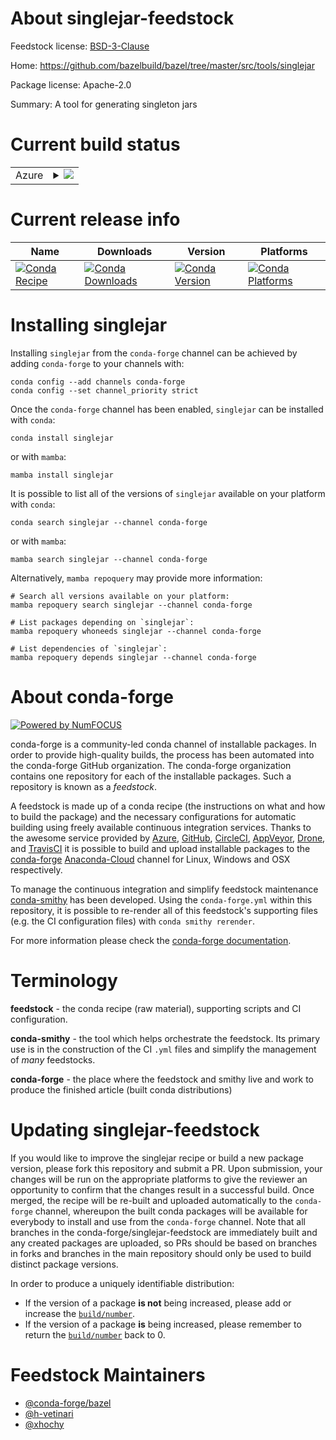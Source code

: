 About singlejar-feedstock
=========================

Feedstock license: [BSD-3-Clause](https://github.com/conda-forge/singlejar-feedstock/blob/main/LICENSE.txt)

Home: https://github.com/bazelbuild/bazel/tree/master/src/tools/singlejar

Package license: Apache-2.0

Summary: A tool for generating singleton jars

Current build status
====================


<table>
    
  <tr>
    <td>Azure</td>
    <td>
      <details>
        <summary>
          <a href="https://dev.azure.com/conda-forge/feedstock-builds/_build/latest?definitionId=15418&branchName=main">
            <img src="https://dev.azure.com/conda-forge/feedstock-builds/_apis/build/status/singlejar-feedstock?branchName=main">
          </a>
        </summary>
        <table>
          <thead><tr><th>Variant</th><th>Status</th></tr></thead>
          <tbody><tr>
              <td>linux_64_libprotobuf3.21</td>
              <td>
                <a href="https://dev.azure.com/conda-forge/feedstock-builds/_build/latest?definitionId=15418&branchName=main">
                  <img src="https://dev.azure.com/conda-forge/feedstock-builds/_apis/build/status/singlejar-feedstock?branchName=main&jobName=linux&configuration=linux%20linux_64_libprotobuf3.21" alt="variant">
                </a>
              </td>
            </tr><tr>
              <td>linux_64_libprotobuf4.23.2</td>
              <td>
                <a href="https://dev.azure.com/conda-forge/feedstock-builds/_build/latest?definitionId=15418&branchName=main">
                  <img src="https://dev.azure.com/conda-forge/feedstock-builds/_apis/build/status/singlejar-feedstock?branchName=main&jobName=linux&configuration=linux%20linux_64_libprotobuf4.23.2" alt="variant">
                </a>
              </td>
            </tr><tr>
              <td>linux_aarch64_libprotobuf3.21</td>
              <td>
                <a href="https://dev.azure.com/conda-forge/feedstock-builds/_build/latest?definitionId=15418&branchName=main">
                  <img src="https://dev.azure.com/conda-forge/feedstock-builds/_apis/build/status/singlejar-feedstock?branchName=main&jobName=linux&configuration=linux%20linux_aarch64_libprotobuf3.21" alt="variant">
                </a>
              </td>
            </tr><tr>
              <td>linux_aarch64_libprotobuf4.23.2</td>
              <td>
                <a href="https://dev.azure.com/conda-forge/feedstock-builds/_build/latest?definitionId=15418&branchName=main">
                  <img src="https://dev.azure.com/conda-forge/feedstock-builds/_apis/build/status/singlejar-feedstock?branchName=main&jobName=linux&configuration=linux%20linux_aarch64_libprotobuf4.23.2" alt="variant">
                </a>
              </td>
            </tr><tr>
              <td>linux_ppc64le_libprotobuf3.21</td>
              <td>
                <a href="https://dev.azure.com/conda-forge/feedstock-builds/_build/latest?definitionId=15418&branchName=main">
                  <img src="https://dev.azure.com/conda-forge/feedstock-builds/_apis/build/status/singlejar-feedstock?branchName=main&jobName=linux&configuration=linux%20linux_ppc64le_libprotobuf3.21" alt="variant">
                </a>
              </td>
            </tr><tr>
              <td>linux_ppc64le_libprotobuf4.23.2</td>
              <td>
                <a href="https://dev.azure.com/conda-forge/feedstock-builds/_build/latest?definitionId=15418&branchName=main">
                  <img src="https://dev.azure.com/conda-forge/feedstock-builds/_apis/build/status/singlejar-feedstock?branchName=main&jobName=linux&configuration=linux%20linux_ppc64le_libprotobuf4.23.2" alt="variant">
                </a>
              </td>
            </tr><tr>
              <td>osx_64_libprotobuf3.21</td>
              <td>
                <a href="https://dev.azure.com/conda-forge/feedstock-builds/_build/latest?definitionId=15418&branchName=main">
                  <img src="https://dev.azure.com/conda-forge/feedstock-builds/_apis/build/status/singlejar-feedstock?branchName=main&jobName=osx&configuration=osx%20osx_64_libprotobuf3.21" alt="variant">
                </a>
              </td>
            </tr><tr>
              <td>osx_64_libprotobuf4.23.2</td>
              <td>
                <a href="https://dev.azure.com/conda-forge/feedstock-builds/_build/latest?definitionId=15418&branchName=main">
                  <img src="https://dev.azure.com/conda-forge/feedstock-builds/_apis/build/status/singlejar-feedstock?branchName=main&jobName=osx&configuration=osx%20osx_64_libprotobuf4.23.2" alt="variant">
                </a>
              </td>
            </tr><tr>
              <td>osx_arm64_libprotobuf3.21</td>
              <td>
                <a href="https://dev.azure.com/conda-forge/feedstock-builds/_build/latest?definitionId=15418&branchName=main">
                  <img src="https://dev.azure.com/conda-forge/feedstock-builds/_apis/build/status/singlejar-feedstock?branchName=main&jobName=osx&configuration=osx%20osx_arm64_libprotobuf3.21" alt="variant">
                </a>
              </td>
            </tr><tr>
              <td>osx_arm64_libprotobuf4.23.2</td>
              <td>
                <a href="https://dev.azure.com/conda-forge/feedstock-builds/_build/latest?definitionId=15418&branchName=main">
                  <img src="https://dev.azure.com/conda-forge/feedstock-builds/_apis/build/status/singlejar-feedstock?branchName=main&jobName=osx&configuration=osx%20osx_arm64_libprotobuf4.23.2" alt="variant">
                </a>
              </td>
            </tr>
          </tbody>
        </table>
      </details>
    </td>
  </tr>
</table>

Current release info
====================

| Name | Downloads | Version | Platforms |
| --- | --- | --- | --- |
| [![Conda Recipe](https://img.shields.io/badge/recipe-singlejar-green.svg)](https://anaconda.org/conda-forge/singlejar) | [![Conda Downloads](https://img.shields.io/conda/dn/conda-forge/singlejar.svg)](https://anaconda.org/conda-forge/singlejar) | [![Conda Version](https://img.shields.io/conda/vn/conda-forge/singlejar.svg)](https://anaconda.org/conda-forge/singlejar) | [![Conda Platforms](https://img.shields.io/conda/pn/conda-forge/singlejar.svg)](https://anaconda.org/conda-forge/singlejar) |

Installing singlejar
====================

Installing `singlejar` from the `conda-forge` channel can be achieved by adding `conda-forge` to your channels with:

```
conda config --add channels conda-forge
conda config --set channel_priority strict
```

Once the `conda-forge` channel has been enabled, `singlejar` can be installed with `conda`:

```
conda install singlejar
```

or with `mamba`:

```
mamba install singlejar
```

It is possible to list all of the versions of `singlejar` available on your platform with `conda`:

```
conda search singlejar --channel conda-forge
```

or with `mamba`:

```
mamba search singlejar --channel conda-forge
```

Alternatively, `mamba repoquery` may provide more information:

```
# Search all versions available on your platform:
mamba repoquery search singlejar --channel conda-forge

# List packages depending on `singlejar`:
mamba repoquery whoneeds singlejar --channel conda-forge

# List dependencies of `singlejar`:
mamba repoquery depends singlejar --channel conda-forge
```


About conda-forge
=================

[![Powered by
NumFOCUS](https://img.shields.io/badge/powered%20by-NumFOCUS-orange.svg?style=flat&colorA=E1523D&colorB=007D8A)](https://numfocus.org)

conda-forge is a community-led conda channel of installable packages.
In order to provide high-quality builds, the process has been automated into the
conda-forge GitHub organization. The conda-forge organization contains one repository
for each of the installable packages. Such a repository is known as a *feedstock*.

A feedstock is made up of a conda recipe (the instructions on what and how to build
the package) and the necessary configurations for automatic building using freely
available continuous integration services. Thanks to the awesome service provided by
[Azure](https://azure.microsoft.com/en-us/services/devops/), [GitHub](https://github.com/),
[CircleCI](https://circleci.com/), [AppVeyor](https://www.appveyor.com/),
[Drone](https://cloud.drone.io/welcome), and [TravisCI](https://travis-ci.com/)
it is possible to build and upload installable packages to the
[conda-forge](https://anaconda.org/conda-forge) [Anaconda-Cloud](https://anaconda.org/)
channel for Linux, Windows and OSX respectively.

To manage the continuous integration and simplify feedstock maintenance
[conda-smithy](https://github.com/conda-forge/conda-smithy) has been developed.
Using the ``conda-forge.yml`` within this repository, it is possible to re-render all of
this feedstock's supporting files (e.g. the CI configuration files) with ``conda smithy rerender``.

For more information please check the [conda-forge documentation](https://conda-forge.org/docs/).

Terminology
===========

**feedstock** - the conda recipe (raw material), supporting scripts and CI configuration.

**conda-smithy** - the tool which helps orchestrate the feedstock.
                   Its primary use is in the construction of the CI ``.yml`` files
                   and simplify the management of *many* feedstocks.

**conda-forge** - the place where the feedstock and smithy live and work to
                  produce the finished article (built conda distributions)


Updating singlejar-feedstock
============================

If you would like to improve the singlejar recipe or build a new
package version, please fork this repository and submit a PR. Upon submission,
your changes will be run on the appropriate platforms to give the reviewer an
opportunity to confirm that the changes result in a successful build. Once
merged, the recipe will be re-built and uploaded automatically to the
`conda-forge` channel, whereupon the built conda packages will be available for
everybody to install and use from the `conda-forge` channel.
Note that all branches in the conda-forge/singlejar-feedstock are
immediately built and any created packages are uploaded, so PRs should be based
on branches in forks and branches in the main repository should only be used to
build distinct package versions.

In order to produce a uniquely identifiable distribution:
 * If the version of a package **is not** being increased, please add or increase
   the [``build/number``](https://docs.conda.io/projects/conda-build/en/latest/resources/define-metadata.html#build-number-and-string).
 * If the version of a package **is** being increased, please remember to return
   the [``build/number``](https://docs.conda.io/projects/conda-build/en/latest/resources/define-metadata.html#build-number-and-string)
   back to 0.

Feedstock Maintainers
=====================

* [@conda-forge/bazel](https://github.com/conda-forge/bazel/)
* [@h-vetinari](https://github.com/h-vetinari/)
* [@xhochy](https://github.com/xhochy/)


